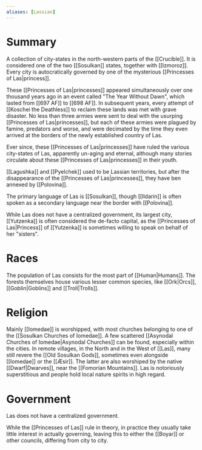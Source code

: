 ```yaml
---
aliases: [Lassian]
---
```

# Summary 
A collection of city-states in the north-western parts of the [[Crucible]]. It is considered one of the two [[Sosulkan]] states, together with [[Izmoroz]]. Every city is autocratically governed by one of the mysterious [[Princesses of Las|princess]]. 

These [[Princesses of Las|princesses]] appeared simultaneously over one thousand years ago in an event called "The Year Without Dawn", which lasted from [[697 AF]] to [[698 AF]]. In subsequent years, every attempt of [[Koschei the Deathless]] to reclaim these lands was met with grave disaster. No less than three armies were sent to deal with the usurping [[Princesses of Las|princesses]], but each of these armies were plagued by famine, predators and worse, and were decimated by the time they even arrived at the borders of the newly established country of Las.

Ever since, these [[Princesses of Las|princesses]] have ruled the various city-states of Las, apparently un-aging and eternal, although many stories circulate about these [[Princesses of Las|princesses]] in their youth.

[[Lagushka]] and [[Pyelchek]] used to be Lassian territories, but after the disappearance of the [[Princesses of Las|princesses]], they have ben annexed by [[Polovina]].

The primary language of Las is [[Sosulkan]], though [[Ildarin]] is often spoken as a secondary language near the border with [[Polovina]]. 

While Las does not have a centralized government, its largest city, [[Yutzenka]] is often considered the de-facto capital, as the [[Princesses of Las|Princess]] of [[Yutzenka]] is sometimes willing to speak on behalf of her "sisters".

# Races
The population of Las consists for the most part of [[Human|Humans]]. The forests themselves house various lesser common species, like [[Ork|Orcs]], [[Goblin|Goblins]] and [[Troll|Trolls]].

# Religion
Mainly [[Iomedae]] is worshipped, with most churches belonging to one of the [[Sosulkan Churches of Iomedae]]. A few scattered [[Asynodal Churches of Iomedae|Asynodal Churches]] can be found, especially within the cities.  In remote villages, in the North and in the West of [[Las]], many still revere the [[Old Sosulkan Gods]], sometimes even alongside [[Iomedae]] or the [[Æsir]]. The latter are also worshiped by the native [[Dwarf|Dwarves]], near the [[Fomorian Mountains]]. Las is notoriously superstitious and people hold local nature spirits in high regard.

# Government
Las does not have a centralized government. 

While the [[Princesses of Las]] rule in theory, in practice they usually take little interest in actually governing, leaving this to either the [[Boyar]] or other councils, differing from city to city.